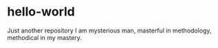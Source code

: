 # hello-world
Just another repository
I am mysterious man, masterful in methodology, methodical in my mastery.
